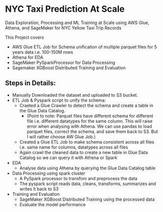 
# NYC Taxi Prediction At Scale
Data Exploration, Processing and ML Training at Scale using AWS Glue, Athena, and SageMaker for NYC Yellow Taxi Trip Records

This Project covers
- AWS Glue ETL Job for Schema unification of multiple parquet files for 5 years data i.e. 100-150M rows
- Athena for EDA 
- SageMaker PySparkProcessor for Data Processing 
- Sagemaker XGBoost Distributed Training and Evaluation

## Steps in Details:
- Manually Downloaded the dataset and uploaded to S3 bucket. 
- ETL Job & Pyspark script to unify the schema:
  - Craeted a Glue Crawler to detect the schema and create a table in the Glue Data Catalog. 
    - (Point to note: Parquet files have different schema for different file i.e. different datatypes for the same column. This will raise error when analysing with Athena. We can use pandas to load parquet files, correct the schema, and save them back to S3. But I will rather choose AW Glue Job.)
  - Created a Glue ETL Job to make schema consistent across all files i.e. same name for columns, datatypes across all files
  - Again crawl the cleaned data to create a new table in Glue Data Catalog so we can query it with Athena or Spark 
- EDA
  - Analyse data using Athena by querying the Glue Data Catalog table
- Data Processing using spark cluster 
  - A PySpark processor to transfom and preprocess the data 
  - The pyspark script reads data, cleans, transforms, summarizes and writes it back to S3
- Training and Evaluation
  - SageMaker XGBoost Distributed Training using the processed data
  - Evaluate the model performance

